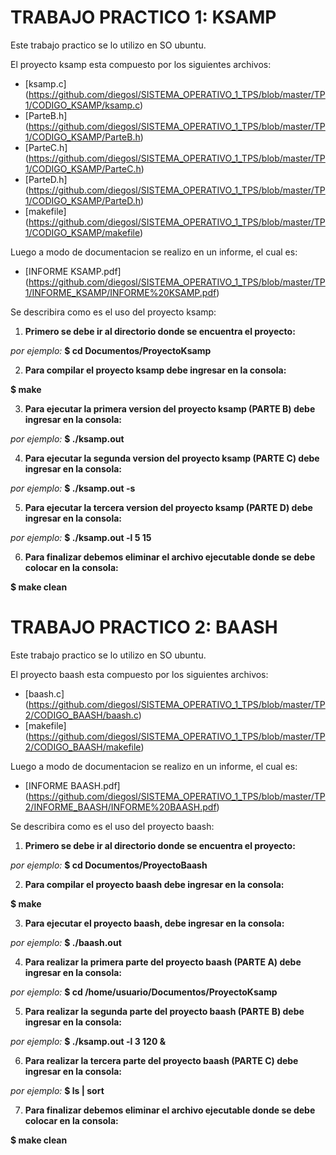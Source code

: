 # TRABAJO PRACTICO 1: KSAMP

Este trabajo practico se lo utilizo en SO ubuntu.

El proyecto ksamp esta compuesto por los siguientes archivos:

* [ksamp.c] (https://github.com/diegosl/SISTEMA_OPERATIVO_1_TPS/blob/master/TP1/CODIGO_KSAMP/ksamp.c)
* [ParteB.h] (https://github.com/diegosl/SISTEMA_OPERATIVO_1_TPS/blob/master/TP1/CODIGO_KSAMP/ParteB.h)
* [ParteC.h] (https://github.com/diegosl/SISTEMA_OPERATIVO_1_TPS/blob/master/TP1/CODIGO_KSAMP/ParteC.h)
* [ParteD.h] (https://github.com/diegosl/SISTEMA_OPERATIVO_1_TPS/blob/master/TP1/CODIGO_KSAMP/ParteD.h)
* [makefile] (https://github.com/diegosl/SISTEMA_OPERATIVO_1_TPS/blob/master/TP1/CODIGO_KSAMP/makefile)

Luego a modo de documentacion se realizo en un informe, el cual es:

* [INFORME KSAMP.pdf] (https://github.com/diegosl/SISTEMA_OPERATIVO_1_TPS/blob/master/TP1/INFORME_KSAMP/INFORME%20KSAMP.pdf)

Se describira como es el uso del proyecto ksamp:

1. **Primero se debe ir al directorio donde se encuentra el proyecto:**

  *por ejemplo:* **$ cd Documentos/ProyectoKsamp**

2. **Para compilar el proyecto ksamp debe ingresar en la consola:**

  **$ make**

3. **Para ejecutar la primera version del proyecto ksamp (PARTE B) debe ingresar en la consola:**

  *por ejemplo:* **$ ./ksamp.out**

4. **Para ejecutar la segunda version del proyecto ksamp (PARTE C) debe ingresar en la consola:**

  *por ejemplo:* **$ ./ksamp.out -s**

5. **Para ejecutar la tercera version del proyecto ksamp (PARTE D) debe ingresar en la consola:**

  *por ejemplo:* **$ ./ksamp.out -l 5 15**

6. **Para finalizar debemos eliminar el archivo ejecutable donde se debe colocar en la consola:**

  **$ make clean**
  
# TRABAJO PRACTICO 2: BAASH

Este trabajo practico se lo utilizo en SO ubuntu.

El proyecto baash esta compuesto por los siguientes archivos:
* [baash.c] (https://github.com/diegosl/SISTEMA_OPERATIVO_1_TPS/blob/master/TP2/CODIGO_BAASH/baash.c)
* [makefile] (https://github.com/diegosl/SISTEMA_OPERATIVO_1_TPS/blob/master/TP2/CODIGO_BAASH/makefile)

Luego a modo de documentacion se realizo en un informe, el cual es:

* [INFORME BAASH.pdf] (https://github.com/diegosl/SISTEMA_OPERATIVO_1_TPS/blob/master/TP2/INFORME_BAASH/INFORME%20BAASH.pdf)

Se describira como es el uso del proyecto baash:

1. **Primero se debe ir al directorio donde se encuentra el proyecto:**

  *por ejemplo:* **$ cd Documentos/ProyectoBaash**

2. **Para compilar el proyecto baash debe ingresar en la consola:**

  **$ make**

3. **Para ejecutar el proyecto baash, debe ingresar en la consola:**

  *por ejemplo:* **$ ./baash.out**

4. **Para realizar la primera parte del proyecto baash (PARTE A) debe ingresar en la consola:**

  *por ejemplo:* **$ cd /home/usuario/Documentos/ProyectoKsamp**

5. **Para realizar la segunda parte del proyecto baash (PARTE B) debe ingresar en la consola:**

  *por ejemplo:* **$ ./ksamp.out -l 3 120 &**
  
6. **Para realizar la tercera parte del proyecto baash (PARTE C) debe ingresar en la consola:**

  *por ejemplo:* **$ ls | sort**

7. **Para finalizar debemos eliminar el archivo ejecutable donde se debe colocar en la consola:**

  **$ make clean**
